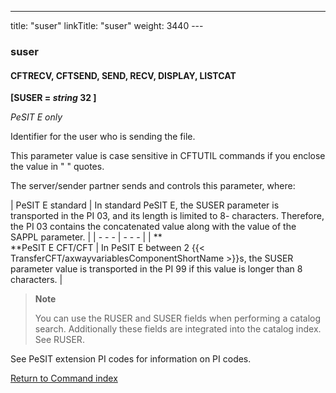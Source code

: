 ---
title: "suser"
linkTitle: "suser"
weight: 3440
--- <span id="suser"></span>

### suser

<span id="suser_CFTSEND"></span>

#### CFTRECV, CFTSEND, SEND, RECV, DISPLAY, LISTCAT

**[SUSER = *string* 32 ]**

*PeSIT E only*

Identifier for the user who is sending the file.

This parameter value is case sensitive in CFTUTIL commands if you enclose the value in " " quotes.

The server/sender
partner sends and controls this parameter, where:

| PeSIT E standard | In standard PeSIT E, the SUSER parameter is transported in the PI 03, and its length is limited to 8- characters. Therefore, the PI 03 contains the concatenated value along with the value of the SAPPL parameter. |
| - - - | - - - |
| **<br /> **PeSIT E CFT/CFT | In PeSIT E between 2 {{< TransferCFT/axwayvariablesComponentShortName  >}}s, the SUSER parameter value is transported in the PI 99 if this value is longer than 8 characters. |

> **Note**
>
> You can use the RUSER and SUSER fields when performing a catalog search. Additionally these fields are integrated into the catalog index. See RUSER.

See PeSIT extension PI codes for information on PI codes.

[Return to Command index](../../)
